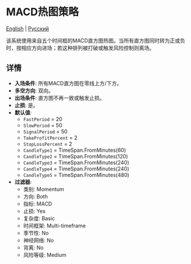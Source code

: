 # MACD热图策略
[English](README.md) | [Русский](README_ru.md)

该系统使用来自五个时间框的MACD直方图热图。当所有直方图同时转为正或负时，按相应方向进场；若这种排列被打破或触发风险控制则离场。

## 详情

- **入场条件**: 所有MACD直方图在零线上方/下方。
- **多空方向**: 双向。
- **出场条件**: 直方图不再一致或触发止损。
- **止损**: 是。
- **默认值**:
  - `FastPeriod` = 20
  - `SlowPeriod` = 50
  - `SignalPeriod` = 50
  - `TakeProfitPercent` = 2
  - `StopLossPercent` = 2
  - `CandleType1` = TimeSpan.FromMinutes(60)
  - `CandleType2` = TimeSpan.FromMinutes(120)
  - `CandleType3` = TimeSpan.FromMinutes(240)
  - `CandleType4` = TimeSpan.FromMinutes(240)
  - `CandleType5` = TimeSpan.FromMinutes(480)
- **过滤器**:
  - 类别: Momentum
  - 方向: Both
  - 指标: MACD
  - 止损: Yes
  - 复杂度: Basic
  - 时间框架: Multi-timeframe
  - 季节性: No
  - 神经网络: No
  - 背离: No
  - 风险等级: Medium
